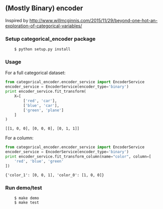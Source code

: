 ## (Mostly Binary) encoder

Inspired by http://www.willmcginnis.com/2015/11/29/beyond-one-hot-an-exploration-of-categorical-variables/

### Setup categorical_encoder package
```
    $ python setup.py install
```

### Usage

For a full categorical dataset:
```python
from categorical_encoder.encoder_service import EncoderService
encoder_service = EncoderService(encoder_type='binary')
print encoder_service.fit_transform(
    X=[
        ['red', 'car'],
        ['blue', 'car'],
        ['green', 'plane']
    ]
)
```

`
[[1, 0, 0], [0, 0, 0], [0, 1, 1]]
`

For a column:
```python
from categorical_encoder.encoder_service import EncoderService
encoder_service = EncoderService(encoder_type='binary')
print encoder_service.fit_transform_column(name="color", column=[
    'red', 'blue', 'green'
])
```

`
{'color_1': [0, 0, 1], 'color_0': [1, 0, 0]}
`

### Run demo/test
```
    $ make demo
    $ make test
```
